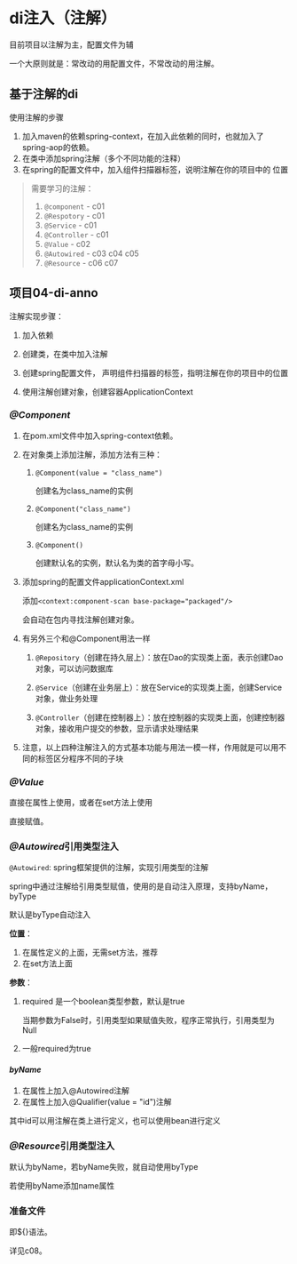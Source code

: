 # di注入（注解）
目前项目以注解为主，配置文件为辅

一个大原则就是：常改动的用配置文件，不常改动的用注解。

## 基于注解的di
使用注解的步骤
1. 加入maven的依赖spring-context，在加入此依赖的同时，也就加入了
   spring-aop的依赖。
2. 在类中添加spring注解（多个不同功能的注释）
3. 在spring的配置文件中，加入组件扫描器标签，说明注解在你的项目中的
   位置
   
> 需要学习的注解：
> 1. `@component` - c01
> 2. `@Respotory` - c01
> 3. `@Service` - c01
> 4. `@Controller` - c01
> 5. `@Value` - c02
> 6. `@Autowired` - c03 c04 c05
> 7. `@Resource` - c06 c07

## 项目04-di-anno
注解实现步骤：
1. 加入依赖
   
2. 创建类，在类中加入注解
   
3. 创建spring配置文件，
   声明组件扫描器的标签，指明注解在你的项目中的位置
   
4. 使用注解创建对象，创建容器ApplicationContext

### *@Component*

1. 在pom.xml文件中加入spring-context依赖。

2. 在对象类上添加注解，添加方法有三种：
   
   1. `@Component(value = "class_name")`
      
      创建名为class_name的实例
   
   2. `@Component("class_name")`
      
      创建名为class_name的实例
   
   3. `@Component()`
   
      创建默认名的实例，默认名为类的首字母小写。
   
3. 添加spring的配置文件applicationContext.xml
   
   添加`<context:component-scan base-package="packaged"/>`

   会自动在包内寻找注解创建对象。

4. 有另外三个和@Component用法一样
   
   1. `@Repository`（创建在持久层上）：放在Dao的实现类上面，表示创建Dao对象，可以访问数据库
   
   2. `@Service`（创建在业务层上）：放在Service的实现类上面，创建Service对象，做业务处理
   
   3. `@Controller`（创建在控制器上）：放在控制器的实现类上面，创建控制器对象，接收用户提交的参数，显示请求处理结果
   
5. 注意，以上四种注解注入的方式基本功能与用法一模一样，作用就是可以用不同的标签区分程序不同的子块

### *@Value*

直接在属性上使用，或者在set方法上使用

直接赋值。

### *@Autowired*引用类型注入

`@Autowired`: spring框架提供的注解，实现引用类型的注解

spring中通过注解给引用类型赋值，使用的是自动注入原理，支持byName， byType

默认是byType自动注入

**位置**：
1. 在属性定义的上面，无需set方法，推荐
2. 在set方法上面

**参数**：
1. required 是一个boolean类型参数，默认是true 
   
   当期参数为False时，引用类型如果赋值失败，程序正常执行，引用类型为Null
   
2. 一般required为true

#### *byName*

1. 在属性上加入@Autowired注解
2. 在属性上加入@Qualifier(value = "id")注解

其中id可以用注解在类上进行定义，也可以使用bean进行定义

### *@Resource*引用类型注入

默认为byName，若byName失败，就自动使用byType

若使用byName添加name属性

### 准备文件

即${}语法。

详见c08。
